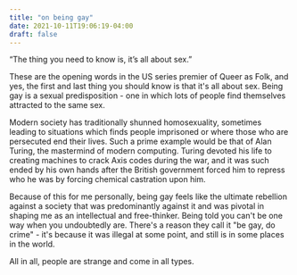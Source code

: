 ```yaml
---
title: "on being gay"
date: 2021-10-11T19:06:19-04:00
draft: false
---
```


“The thing you need to know is, it’s all about sex.”

These are the opening words in the US series premier of Queer as Folk, and yes, the first and last thing you should know is that it's all about sex. Being gay is a sexual predisposition - one in which lots of people find themselves attracted to the same sex.

Modern society has traditionally shunned homosexuality, sometimes leading to situations which finds people imprisoned or where those who are persecuted end their lives. Such a prime example would be that of Alan Turing, the mastermind of modern computing. Turing devoted his life to creating machines to crack Axis codes during the war, and it was such ended by his own hands after the British government forced him to repress who he was by forcing chemical castration upon him.

Because of this for me personally, being gay feels like the ultimate rebellion against a society that was predominantly against it and was pivotal in shaping me as an intellectual and free-thinker. Being told you can't be one way when you undoubtedly are. There's a reason they call it "be gay, do crime" - it's because it was illegal at some point, and still is in some places in the world.

All in all, people are strange and come in all types.
